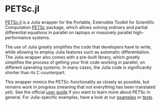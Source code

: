 # PETSc.jl

 [PETSc.jl](https://github.com/JuliaParallel/PETSc.jl) is a Julia wrapper for the Portable, Extensible Toolkit for Scientific Computation [PETSc](https://petsc.org/release/documentation/manual/) package, which allows solving ordinary and partial differential equations in parallel on laptops or massively parallel high-performance systems.

 The use of Julia greatly simplifies the code that developers have to write, while allowing to employ Julia features such as automatic differentiation. The Julia wrapper also comes with a pre-built library, which greatly simplifies the process of getting your first code working in parallel, on different operating systems. In many cases, the Julia code is significantly shorter than its C counterpart.

 This wrapper mimics the PETSc-functionality as closely as possible, but remains work in progress (meaning that not everything has been translated yet). See the official [user guide](https://petsc.org/release/overview/) if you want to learn more about PETSc in general. For Julia-specific examples, have a look at our [examples](https://github.com/JuliaParallel/PETSc.jl/tree/main/examples) or [tests](https://github.com/JuliaParallel/PETSc.jl/tree/main/test). 
